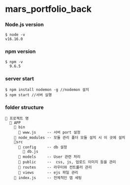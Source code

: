 # mars_portfolio_back

### Node.js version
``` 
$ node -v
v16.16.0
``` 

### npm version
``` 
$ npm -v
  9.6.5
``` 
### server start
``` 
$ npm install nodemon -g //nodemon 설치
$ npm start //서버 실행
``` 
### folder structure
``` 
📁 프로젝트 명
  📁 APP
    📁 bin
      📃 www.js     -- 서버 port 설정
    📁 node_modules -- 모듈 관리 폴더 모듈 설치 시 이 곳에 설치
    📁src 
      📁 config     -- db 설정 
        📃 db.js
      📁 models     -- User 관련 처리
      📁 public     --  css, js, 업로드 이미지 등을 관리
      📁 routes     -- 라우터와 컨트롤러 관리
      📁 views      -- ejs 파일 관리
    📃 index.js     -- 전체적인 앱 세팅
``` 
